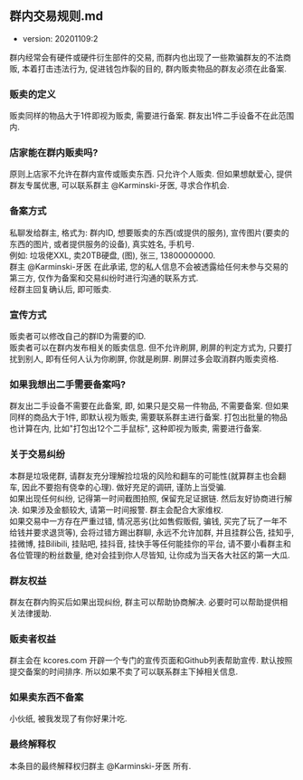 群内交易规则.md
--------------

- version: 20201109:2

群内经常会有硬件或硬件衍生部件的交易, 而群内也出现了一些欺骗群友的不法商贩, 本着打击违法行为, 促进钱包炸裂的目的, 群内贩卖物品的群友必须在此备案. 

### 贩卖的定义

贩卖同样的物品大于1件即视为贩卖, 需要进行备案. 群友出1件二手设备不在此范围内.

### 店家能在群内贩卖吗?

原则上店家不允许在群内宣传或贩卖东西. 只允许个人贩卖. 但如果想献爱心, 提供群友专属优惠, 可以联系群主 @Karminski-牙医, 寻求合作机会.

### 备案方式

私聊发给群主, 格式为: 群内ID, 想要贩卖的东西(或提供的服务), 宣传图片(要卖的东西的图片, 或者提供服务的设备), 真实姓名, 手机号.   
例如: 垃圾佬XXL, 卖20TB硬盘, (图), 张三, 13800000000.  
群主 @Karminski-牙医 在此承诺, 您的私人信息不会被透露给任何未参与交易的第三方, 仅作为备案和交易纠纷时进行沟通的联系方式.  
经群主回复确认后, 即可贩卖.  

### 宣传方式

贩卖者可以修改自己的群ID为需要的ID.  
贩卖者可以在群内发布相关的贩卖信息. 但不允许刷屏, 刷屏的判定方式为, 只要打扰到别人, 即有任何人认为你刷屏, 你就是刷屏. 刷屏过多会取消群内贩卖资格.  
  
### 如果我想出二手需要备案吗?

群友出二手设备不需要在此备案, 即, 如果只是交易一件物品, 不需要备案. 但如果同样的商品大于1件, 即默认视为贩卖, 需要联系群主进行备案. 打包出批量的物品也计算在内, 比如"打包出12个二手鼠标", 这种即视为贩卖, 需要进行备案.

### 关于交易纠纷

本群是垃圾佬群, 请群友充分理解捡垃圾的风险和翻车的可能性(就算群主也会翻车, 因此不要抱有侥幸的心理). 做好充足的调研, 谨防上当受骗.   
如果出现任何纠纷, 记得第一时间截图拍照, 保留充足证据链. 然后友好协商进行解决. 如果涉及金额较大, 请第一时间报警. 群主会配合大家维权.   
如果交易中一方存在严重过错, 情况恶劣(比如售假贩假, 骗钱, 买完了玩了一年不给钱并要求退货等), 会将过错方踢出群聊, 永远不允许加群, 并且挂群公告, 挂知乎, 挂微博, 挂Bilibili, 挂贴吧, 挂抖音, 挂快手等任何能挂你的平台, 请不要小看群主和各位管理的粉丝数量, 绝对会挂到你人尽皆知, 让你成为当天各大社区的第一大瓜.

### 群友权益

群友在群内购买后如果出现纠纷, 群主可以帮助协商解决. 必要时可以帮助提供相关法律援助.

### 贩卖者权益

群主会在 kcores.com 开辟一个专门的宣传页面和Github列表帮助宣传. 默认按照提交备案的时间排序. 所以如果不卖了可以联系群主下掉相关信息.

### 如果卖东西不备案

小伙纸, 被我发现了有你好果汁吃.

### 最终解释权

本条目的最终解释权归群主 @Karminski-牙医 所有.
